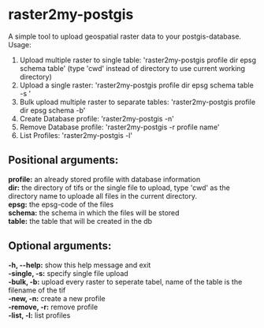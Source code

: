 # raster2my-postgis


A simple tool to upload geospatial raster data to your postgis-database.  
Usage:  
1. Upload multiple raster to single table: 'raster2my-postgis profile dir epsg schema table' (type 'cwd' instead of directory to use current working directory)
2. Upload a single raster: 'raster2my-postgis profile dir epsg schema table -s ' 
3. Bulk upload multiple raster to separate tables: 'raster2my-postgis profile dir epsg schema -b'
4. Create Database profile: 'raster2my-postgis -n'
5. Remove Database profile: 'raster2my-postgis -r profile name'
6. List Profiles: 'raster2my-postgis -l'

## Positional arguments:  
  **profile:**      an already stored profile with database information  
  **dir:**          the directory of tifs or the single file to upload, type 'cwd'  as the directory name to uploade all files in the current directory.  
  **epsg:**         the epsg-code of the files  
  **schema:**       the schema in which the files will be stored  
  **table:**        the table that will be created in the db  

## Optional arguments:
  **-h, --help:**   show this help message and exit  
  **-single, -s:**  specify single file upload  
  **-bulk, -b:**    upload every raster to seperate tabel, name of the table is the filename of the tif  
  **-new, -n:**     create a new profile  
  **-remove, -r:**  remove profile  
  **-list, -l:**    list profiles  

